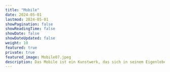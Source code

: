 ```yaml
---
title: "Mobile"
date: 2024-05-01
lastmod: 2024-05-01
showPagination: false
showReadingTime: false
showDate: false
showDateUpdated: false
weight: 10
featured: true
private: true
featured_image: Mobile07.jpeg
description: Das Mobile ist ein Kunstwerk, das sich in seinem Eigenleben kaum reduzieren lässt. Ein Akt eigener Ausgeglichenheit, im Raum schwebend und leicht den Blick des Betrachters füllend. Es wandelt sich mit den natürlichen Kräften des Raumes, dem Wind, dem Licht und dem Winkel der Betrachtung. Es unterhält uns mit seinem Spiel, seinen sich stetig verändernden Dimensionen.
---
```


